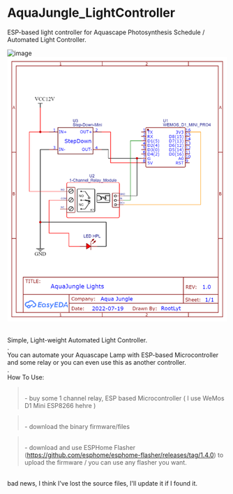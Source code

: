 # AquaJungle_LightController
ESP-based light controller for Aquascape Photosynthesis Schedule / Automated Light Controller.

![image](https://user-images.githubusercontent.com/72824435/206025527-810b6dc4-38d9-4cc2-a72d-b700840ec8f7.png)
![image](https://github.com/rootlyt/AquaJungle_LightController/blob/main/Schematic_AquaJungleLights_2022-07-19.png)

<br />Simple, Light-weight Automated Light Controller.
<br />.
<br />You can automate your Aquascape Lamp with ESP-based Microcontroller and some relay or you can even use this as another controller.
<br />.
<br />How To Use:
> <br /> - buy some 1 channel relay, ESP based Microcontroller ( I use WeMos D1 Mini ESP8266 hehre )

> <br /> - download the binary firmware/files

> <br /> - download and use ESPHome Flasher (https://github.com/esphome/esphome-flasher/releases/tag/1.4.0) to upload the firmware / you can use any flasher you want.

<br />bad news, I think I've lost the source files, I'll update it if I found it.
